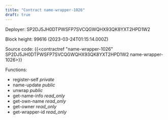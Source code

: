 ```yaml
---
title: "Contract name-wrapper-1026"
draft: true
---
```

Deployer: SP2DJ5JH0DTPWSFP7SVCQGWQHX93QK8YXT2HPD1W2


 



Block height: 99616 (2023-03-24T01:15:14.000Z)

Source code: {{<contractref "name-wrapper-1026" SP2DJ5JH0DTPWSFP7SVCQGWQHX93QK8YXT2HPD1W2 name-wrapper-1026>}}

Functions:

* register-self _private_
* name-update _public_
* unwrap _public_
* get-name-info _read_only_
* get-own-name _read_only_
* get-owner _read_only_
* get-wrapper-id _read_only_
